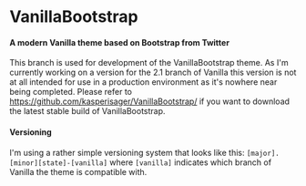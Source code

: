 VanillaBootstrap
================

#### A modern Vanilla theme based on Bootstrap from Twitter

This branch is used for development of the VanillaBootstrap theme. As I'm currently working on a version for the 2.1 branch of Vanilla this version is not at all intended for use in a production environment as it's nowhere near being completed. Please refer to https://github.com/kasperisager/VanillaBootstrap/ if you want to download the latest stable build of VanillaBootstrap.

#### Versioning

I'm using a rather simple versioning system that looks like this: `[major].[minor][state]-[vanilla]` where `[vanilla]` indicates which branch of Vanilla the theme is compatible with.